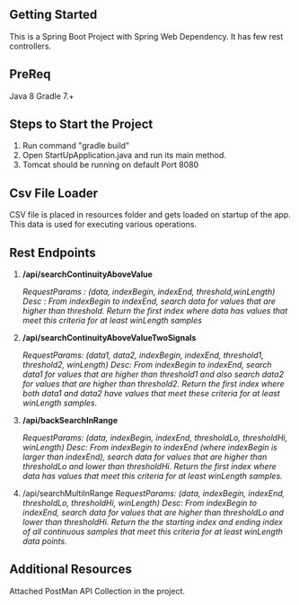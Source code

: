 ## Getting Started
This is a Spring Boot Project with Spring Web Dependency. It has few rest controllers.

## PreReq

Java 8
Gradle 7.+

## Steps to Start the Project

1. Run command "gradle build"
2. Open StartUpApplication.java and run its main method.
3. Tomcat should be running on default Port 8080

## Csv File Loader
 CSV file is placed in resources folder and gets loaded on startup of the app.
 This data is used for executing various operations.
 
## Rest Endpoints
1. **/api/searchContinuityAboveValue**

   _RequestParams : (data, indexBegin, indexEnd, threshold,winLength) 
   Desc : From indexBegin to indexEnd, search data for values that are higher than
   threshold. Return the first index where data has values that meet this criteria for at least
   winLength samples_


2. **/api/searchContinuityAboveValueTwoSignals**

   _RequestParams: (data1, data2, indexBegin, indexEnd, threshold1, threshold2, winLength) 
   Desc:  From indexBegin to indexEnd, search data1 for values that are higher than threshold1 and also search data2 for values
   that are higher than threshold2. Return the first index where both data1 and data2 have
   values that meet these criteria for at least winLength samples._


3. **/api/backSearchInRange**

   _RequestParams: (data, indexBegin, indexEnd, thresholdLo, thresholdHi, winLength)
   Desc: From indexBegin to indexEnd (where
   indexBegin is larger than indexEnd), search data for values that are higher than
   thresholdLo and lower than thresholdHi. Return the first index where data has values that
   meet this criteria for at least winLength samples._


4. /api/searchMultiInRange
   _RequestParams: (data, indexBegin, indexEnd, thresholdLo, thresholdHi, winLength)
   Desc: From indexBegin to indexEnd, search data for values that are higher than thresholdLo and lower than thresholdHi. Return the the
   starting index and ending index of all continuous samples that meet this criteria for at least
   winLength data points._

## Additional Resources
  Attached PostMan API Collection in the project.